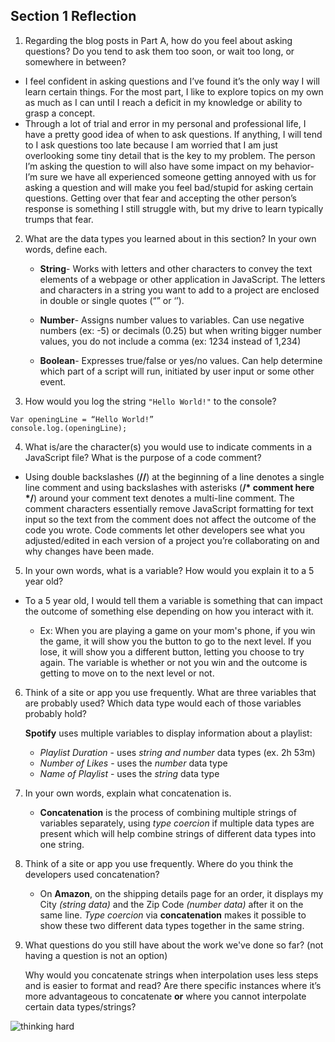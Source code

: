 ## Section 1 Reflection

1. Regarding the blog posts in Part A, how do you feel about asking questions? Do you tend to ask them too soon, or wait too long, or somewhere in between?

  * I feel confident in asking questions and I’ve found it’s the only way I will learn certain things. For the most part, I like to explore topics on my own as much as I can until I reach a deficit in my knowledge or ability to grasp a concept.
  * Through a lot of trial and error in my personal and professional life, I have a pretty good idea of when to ask questions. If anything, I will tend to I ask questions too late because I am worried that I am just overlooking some tiny detail that is the key to my problem. The person I’m asking the question to will also have some impact on my behavior- I’m sure we have all experienced someone getting annoyed with us for asking a question and will make you feel bad/stupid for asking certain questions. Getting over that fear and accepting the other person’s response is something I still struggle with, but my drive to learn typically trumps that fear.

2. What are the data types you learned about in this section? In your own words, define each.

    * **String**- Works with letters and other characters to convey the text elements of a webpage or other application in JavaScript. The letters and characters in a string you want to add to a project are enclosed in double or single quotes (“” or ‘’).

    * **Number**- Assigns number values to variables. Can use negative numbers (ex: -5) or decimals (0.25) but when writing bigger number values, you do not include a comma (ex: 1234 instead of 1,234)

    * **Boolean**- Expresses true/false or yes/no values. Can help determine which part of a script will run, initiated by user input or some other event.


3. How would you log the string `"Hello World!"` to the console?

  ```
  Var openingLine = “Hello World!”
  console.log.(openingLine);

  ```


4. What is/are the character(s) you would use to indicate comments in a JavaScript file? What is the purpose of a code comment?

  - Using double backslashes (**//**) at the beginning of a line denotes a single line comment and using backslashes with asterisks (**/* comment here */**) around your comment text denotes a multi-line comment. The comment characters essentially remove JavaScript formatting for text input so the text from the comment does not affect the outcome of the code you wrote. Code comments let other developers see what you adjusted/edited in each version of a project you’re collaborating on and why changes have been made.

5. In your own words, what is a variable? How would you explain it to a 5 year old?

  - To a 5 year old, I would tell them a variable is something that can impact the outcome of something else depending on how you interact with it.

    * Ex: When you are playing a game on your mom's phone, if you win the game, it will show you the button to go to the next level. If you lose, it will show you a different button, letting you choose to try again. The variable is whether or not you win and the outcome is getting to move on to the next level or not.


6. Think of a site or app you use frequently. What are three variables that are probably used? Which data type would each of those variables probably hold?

    **Spotify** uses multiple variables to display information about a playlist:

    * *Playlist Duration* - uses *string and number* data types (ex. 2h 53m)
    * *Number of Likes* - uses the *number* data type
    * *Name of Playlist* - uses the *string* data type

7. In your own words, explain what concatenation is.

    - **Concatenation** is the process of combining multiple strings of variables separately, using *type coercion* if multiple data types are present which will help combine strings of different data types into one string.

8. Think of a site or app you use frequently. Where do you think the developers used concatenation?

    - On **Amazon**, on the shipping details page for an order, it displays my City *(string data)* and the Zip Code *(number data)* after it on the same line. *Type coercion* via **concatenation** makes it possible to show these two different data types together in the same string.

9. What questions do you still have about the work we've done so far? (not having a question is not an option)

    Why would you concatenate strings when interpolation uses less steps and is easier to format and read? Are there specific instances where it’s more advantageous to concatenate **or** where you cannot interpolate certain data types/strings?

  ![thinking hard](https://www.dictionary.com/e/wp-content/uploads/2018/03/Thinking_Face_Emoji-Emoji-Island.png "Pontificating")
